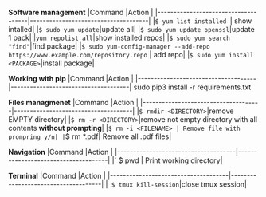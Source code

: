 **Software management**
|Command                              |Action                               |
|-------------------------------------|-------------------------------------|
|`$ yum list installed `| show intalled|
|`$ sudo yum update`|update all|
|`$ sudo yum update openssl`|update 1 pack|
|`yum repolist all`|show installed repos|
|`$ sudo yum search "find"`|find package|
|`$ sudo yum-config-manager --add-repo https://www.example.com/repository.repo` | add repo|
|`$ sudo yum install <PACKAGE>`|install package|

**Working with pip**
|Command                              |Action                               |
|-------------------------------------|-------------------------------------|
sudo pip3 install -r requirements.txt

**Files managmenet**
|Command                              |Action                               |
|-------------------------------------|-------------------------------------|
|`$ rmdir <DIRECTORY>`|remove EMPTY directory|
|`$ rm -r <DIRECTORY>`|remove not empty directory with all contents **without prompting**|
|`$ rm -i <FILENAME> | Remove file with prompring y/n|
|`$ rm \*.pdf| Remove all .pdf files|

**Navigation**
|Command                              |Action                               |
|-------------------------------------|-------------------------------------|
|` $ pwd | Print working directory|

**Terminal**
|Command                              |Action                               |
|-------------------------------------|-------------------------------------|
|` $ tmux kill-session`|close tmux session|
